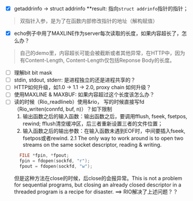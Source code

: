 - [x] getaddrinfo -> struct addrinfo **result: 指向`struct addrinfo`指针的指针；
> 双指针入参，是为了在函数内部修改指针的地址（解构赋值）
- [x] echo例子中用了MAXLINE作为server每次读取的长度，如果内容超长了，怎么办？
> 自己的demo里，内容超长可能会被截断或者其他异常，在HTTP中，因为有Content-Length, Content-Length仅包括Reponse Body的长度。
- [ ] 理解bit bit mask
- [ ] stdin, stdout, stderr: 是进程独立的还是进程共享的？
- [ ] HTTP如何升级，如1.0 -> 1.1 -> 2.0, proxy chain 如何升级？
- [ ] 使用MAXLINE & MAXBUF: 如果内容超过这个长度该怎么办？
- [ ] 读的时候（Rio_readlineb）使用&rio， 写的时候直接写fd（Rio_writen(connfd, buf, n)）？如下限制
  1. 输出函数之后的输入函数：输出函数之后，要调用fflush, fseek, fsetpos, rewind; fflush清空缓冲区，后三者重新设置三者的文件位置；
  2. 输入函数之后的输出参数：在输入函数未遇到EOF时，中间要插入fseek, fsetpos或者rewind.
    2.1 The only way to work around is to open two streams on the same socket descriptor, reading & writing.
    ```c
      FILE *fpin, *fpout;
      fpin = fdopen(sockfd, "r");
      fpout = fdopen(sockfd, "w");
    ```
    但是这种方法在close的时候，后close的会报异常。This is not a problem for sequential programs, but closing an already closed descriptor in a threaded program is a recipe for disaster.
    ==> RIO解决了上述问题？？